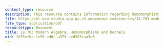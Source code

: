 ```yaml
---
content_type: resource
description: This resource contains information regarding homomorphisms and kernels.
file: https://ol-ocw-studio-app-qa.s3.amazonaws.com/courses/18-703-modern-algebra-spring-2013/fd33efba1e39ed8ca373aed383caa3e0_MIT18_703S13_pra_l_8.pdf
file_type: application/pdf
resourcetype: Document
title: 18.703 Modern Algebra, Homomorphisms and kernels
uid: fd33efba-1e39-ed8c-a373-aed383caa3e0
---
```

